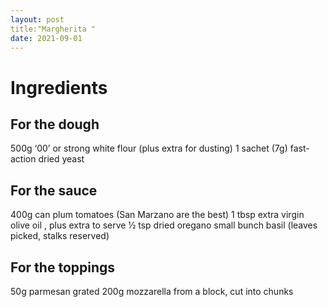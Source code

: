```yaml
---
layout: post
title:"Margherita "
date: 2021-09-01
---
```


<h1>Ingredients</h1>

<h2>For the dough</h2>

  <p1> 500g ‘00’ or strong white flour (plus extra for dusting)</p1>
  <p1>1 sachet (7g) fast-action dried yeast</p1>

<h2>For the sauce</h2>

  <p1>400g can plum tomatoes (San Marzano are the best)</p1>
  </p1>
  1 tbsp extra virgin olive oil , plus extra to serve</p1>
  <p1>
  1⁄2 tsp dried oregano</p1>
  <p1>
  small bunch basil (leaves picked, stalks reserved)</p1>
  
  <h2>For the toppings</h2>

<p1>50g parmesan grated</p1>
<p1>200g mozzarella from a block, cut into chunks</p1>

